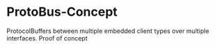 # ProtoBus-Concept
ProtocolBuffers between multiple embedded client types over multiple interfaces. Proof of concept
